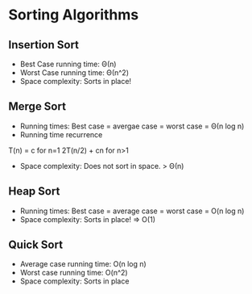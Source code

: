 Sorting Algorithms
==================

Insertion Sort
--------------

* Best Case running time: Θ(n)
* Worst Case running time: Θ(n^2)
* Space complexity: Sorts in place!

Merge Sort
----------

* Running times: Best case = avergae case = worst case = Θ(n log n) 
* Running time recurrence

T(n) =  c 				for n=1
		2T(n/2) + cn 	for n>1
		
* Space complexity: Does not sort in space. > Θ(n)

Heap Sort
---------

* Running times: Best case = average case = worst case = O(n log n)
* Space complexity: Sorts in place! => O(1)

Quick Sort
----------

* Average case running time: O(n log n)
* Worst case running time: O(n^2)
* Space complexity: Sorts in place